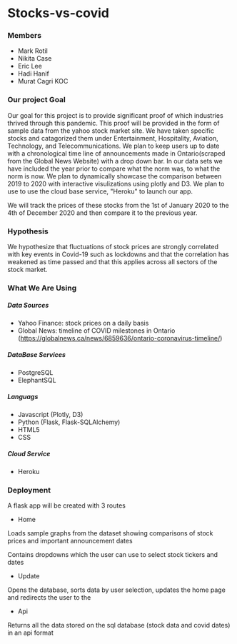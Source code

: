 # Stocks-vs-covid

### Members
- Mark Rotil
- Nikita Case
- Eric Lee 
- Hadi Hanif
- Murat Cagri KOC

### Our project Goal 

Our goal for this project is to provide significant proof of which industries thrived through this pandemic.
This proof will be provided in the form of sample data from the yahoo stock market site. We have taken specific stocks and catagorized them under Entertainment, Hospitality, Aviation, Technology, and Telecommunications. We plan to keep users up to date with a chronological time line of announcements made in Ontario(scraped from the Global News Website) with a drop down bar. In our data sets we have
included the year prior to compare what the norm was, to what the norm is now. We plan to dynamically showcase the comparison between 2019 to 2020 with interactive visulizations using plotly and D3. We plan to use to use the cloud base service, "Heroku" to launch our app.

We will track the prices of these stocks from the 1st of January 2020 to the 4th of December 2020 and then compare it to the previous year. 


### Hypothesis

We hypothesize that fluctuations of stock prices are strongly correlated with key events in Covid-19 such as lockdowns and that the correlation has weakened as time passed and that this applies across all sectors of the stock market. 



### What We Are Using

##### Data Sources 
- Yahoo Finance: stock prices on a daily basis
- Global News: timeline of COVID milestones in Ontario (https://globalnews.ca/news/6859636/ontario-coronavirus-timeline/)

##### DataBase Services                            
* PostgreSQL                                                                                  
* ElephantSQL                               
                                                 
##### Languags      
* Javascript (Plotly, D3)
* Python (Flask, Flask-SQLAlchemy) 
* HTML5 
* CSS
  
##### Cloud Service
* Heroku 


### Deployment

A flask app will be created with 3 routes
- Home 

Loads sample graphs from the dataset showing comparisons of stock prices and important announcement dates 

Contains dropdowns which the user can use to select stock tickers and dates

- Update 

Opens the database, sorts data by user selection, updates the home page and redirects the user to the 
                                                 
                                                 
- Api 

Returns all the data stored on the sql database (stock data and covid dates) in an api format
